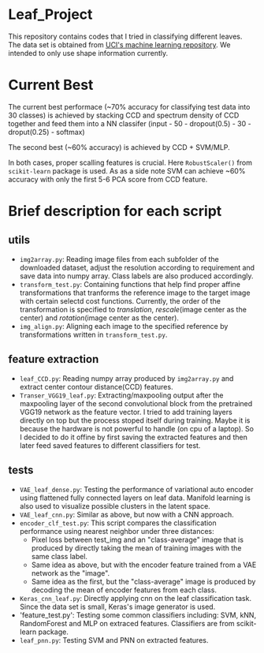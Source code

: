 # Leaf_Project
This repository contains codes that I tried in classifying different leaves. The data set is obtained from [UCI's machine learning repository](https://archive.ics.uci.edu/ml/datasets/leaf). We intended to only use shape information currently.

# Current Best
The current best performace (~70% accuracy for classifying test data into 30 classes) is achieved by stacking CCD and spectrum density of CCD together and feed them into a NN classifer (input - 50 - dropout(0.5) - 30 - droput(0.25) - softmax)

The second best (~60% accuracy) is achieved by CCD + SVM/MLP.

In both cases, proper scalling features is crucial. Here `RobustScaler()` from `scikit-learn` package is used. 
As as a side note SVM can achieve ~60% accuracy with only the first 5-6 PCA score from CCD feature. 

# Brief description for each script

## utils
* `img2array.py`: Reading image files from each subfolder of the downloaded dataset, adjust the resolution according to requirement and save data into numpy array. Class labels are also produced accordingly.
* `transform_test.py`: Containing functions that help find proper affine transformations that tranforms the reference image to the target image with certain selectd cost functions. Currently, the order of the transformation is specified to *translation*, *rescale*(image center as the center) and *rotation*(image center as the center). 
* `img_align.py`: Aligning each image to the specified reference by transformations written in `transform_test.py`.

## feature extraction
* `leaf_CCD.py`: Reading numpy array produced by `img2array.py` and extract center contour distance(CCD) features.
* `Transer_VGG19_leaf.py`: Extracting/maxpooling output after the maxpooling layer of the second convolutional block from the pretrained VGG19 network as the feature vector. I tried to add training layers directly on top but the process stoped itself during training. Maybe it is because the hardware is not powerful to handle (on cpu of a laptop). So I decided to do it offine by first saving the extracted features and then later feed saved features to different classifiers for test.

## tests
* `VAE_leaf_dense.py`: Testing the performance of variational auto encoder using flattened fully connected layers on leaf data. Manifold learning is also used to visualize possible clusters in the latent space. 
* `VAE_leaf_cnn.py`: Similar as above, but now with a CNN approach. 
* `encoder_clf_test.py`: This script compares the classification performance using nearest neighbor under three distances:
    * Pixel loss between test_img and an "class-average" image that is produced by directly taking the mean of training images with the same class label.
    * Same idea as above, but with the encoder feature trained from a VAE network as the "image".
    * Same idea as the first, but the "class-average" image is produced by decoding the mean of encoder features from each class. 
* `Keras_cnn_leaf.py`: Directly applying cnn on the leaf classification task. Since the data set is small, Keras's image generator is used.
* 'feature_test.py': Testing some common classifiers including: SVM, kNN, RandomForest and MLP on extraced features. Classifiers are from scikit-learn package.
* `leaf_pnn.py`: Testing SVM and PNN on extracted features.
